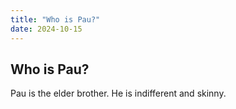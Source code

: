 ```yaml
---
title: "Who is Pau?"
date: 2024-10-15
---
```


## Who is Pau?
Pau is the elder brother. He is indifferent and skinny.
